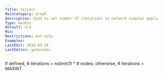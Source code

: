 ```yaml
---
Title: nslimit
MainCategory: Graph
Description: Used to set number of iterations in network simplex applications.
Type: double
Default: n/a
Min: 
Restrictions: dot only
Examples: 
LastEdit: 2018-03-28
LastEditor: generator
---
```


If defined, # iterations = nslimit(1) * # nodes; otherwise, # iterations = MAXINT.
